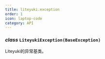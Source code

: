 ```yaml
---
title: liteyuki.exception
order: 1
icon: laptop-code
category: API
---
```


### ***class*** `LiteyukiException(BaseException)`

Liteyuki的异常基类。

